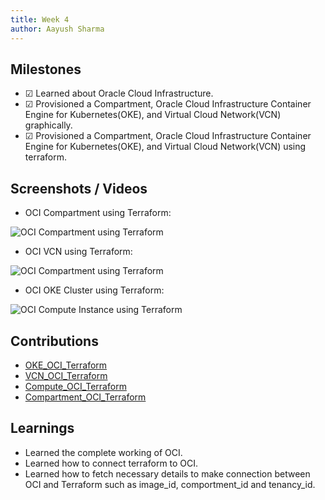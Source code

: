```yaml
---
title: Week 4
author: Aayush Sharma
---
```


## Milestones
- &#x2611;  Learned about Oracle Cloud Infrastructure.
- &#x2611;  Provisioned a Compartment, Oracle Cloud Infrastructure Container Engine for Kubernetes(OKE), and Virtual Cloud Network(VCN) graphically.
- &#x2611;  Provisioned a Compartment, Oracle Cloud Infrastructure Container Engine for Kubernetes(OKE), and Virtual Cloud Network(VCN) using terraform.

## Screenshots / Videos 

- OCI Compartment using Terraform:

![OCI Compartment using Terraform](https://drive.google.com/uc?id=1Q4vAhiolJZd6o-SvoVeECs9fvpBI__Fn)

- OCI VCN using Terraform:

![OCI Compartment using Terraform](https://drive.google.com/uc?id=1AsZXmOCuRN_8JDIrtw9ixGYeaIbo_jlY)

- OCI OKE Cluster using Terraform:

![OCI Compute Instance using Terraform](https://drive.google.com/uc?id=1JYJuYf2g_CMuIT1iRY9fZn7v_OSb5UeI)

## Contributions
- [OKE_OCI_Terraform](https://github.com/SuperAayush/OKE_OCI_Terraform)
- [VCN_OCI_Terraform](https://github.com/SuperAayush/VCN_OCI_Terraform)
- [Compute_OCI_Terraform](https://github.com/SuperAayush/Compute_OCI_Terraform)
- [Compartment_OCI_Terraform](https://github.com/SuperAayush/Compartment_OCI_Terraform)

## Learnings
- Learned the complete working of OCI.
- Learned how to connect terraform to OCI.
-  Learned how to fetch necessary details to make connection between OCI and Terraform such as image_id, comportment_id and tenancy_id.


